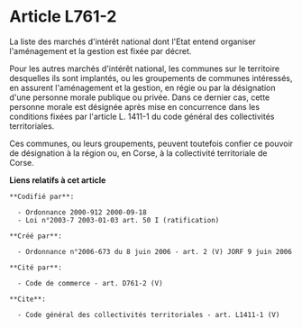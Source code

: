 # Article L761-2

La liste des marchés d'intérêt national dont l'Etat entend organiser l'aménagement et la gestion est fixée par décret. 

Pour les autres marchés d'intérêt national, les communes sur le territoire desquelles ils sont implantés, ou les groupements
de communes intéressés, en assurent l'aménagement et la gestion, en régie ou par la désignation d'une personne morale
publique ou privée. Dans ce dernier cas, cette personne morale est désignée après mise en concurrence dans les conditions
fixées par l'article L. 1411-1 du code général des collectivités territoriales. 

Ces communes, ou leurs groupements, peuvent toutefois confier ce pouvoir de désignation à la région ou, en Corse, à la
collectivité territoriale de Corse.

**Liens relatifs à cet article**

	**Codifié par**:

	  - Ordonnance 2000-912 2000-09-18
	  - Loi n°2003-7 2003-01-03 art. 50 I (ratification)

	**Créé par**:

	  - Ordonnance n°2006-673 du 8 juin 2006 - art. 2 (V) JORF 9 juin 2006

	**Cité par**:

	  - Code de commerce - art. D761-2 (V)

	**Cite**:

	  - Code général des collectivités territoriales - art. L1411-1 (V)
